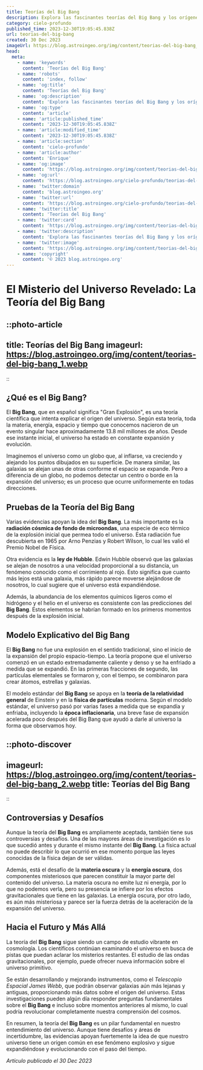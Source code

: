 ```yaml
---
title: Teorías del Big Bang
description: Explora las fascinantes teorías del Big Bang y los orígenes del universo en nuestra guía detallada sobre astronomía y cosmología.
category: cielo-profundo
published_time: 2023-12-30T19:05:45.838Z
url: teorias-del-big-bang
created: 30 Dec 2023
imageUrl: https://blog.astroingeo.org/img/content/teorias-del-big-bang_1.webp
head:
  meta:
    - name: 'keywords'
      content: 'Teorías del Big Bang'
    - name: 'robots'
      content: 'index, follow'
    - name: 'og:title'
      content: 'Teorías del Big Bang'
    - name: 'og:description'
      content: 'Explora las fascinantes teorías del Big Bang y los orígenes del universo en nuestra guía detallada sobre astronomía y cosmología.'
    - name: 'og:type'
      content: 'article'
    - name: 'article:published_time'
      content: '2023-12-30T19:05:45.838Z'
    - name: 'article:modified_time'
      content: '2023-12-30T19:05:45.838Z'
    - name: 'article:section'
      content: 'cielo-profundo'
    - name: 'article:author'
      content: 'Enrique'
    - name: 'og:image'
      content: 'https://blog.astroingeo.org/img/content/teorias-del-big-bang_1.webp'
    - name: 'og:url'
      content: 'https://blog.astroingeo.org/cielo-profundo/teorias-del-big-bang'
    - name: 'twitter:domain'
      content: 'blog.astroingeo.org'
    - name: 'twitter:url'
      content: 'https://blog.astroingeo.org/cielo-profundo/teorias-del-big-bang'
    - name: 'twitter:title'
      content: 'Teorías del Big Bang'
    - name: 'twitter:card'
      content: 'https://blog.astroingeo.org/img/content/teorias-del-big-bang_1.webp'
    - name: 'twitter:description'
      content: 'Explora las fascinantes teorías del Big Bang y los orígenes del universo en nuestra guía detallada sobre astronomía y cosmología.'
    - name: 'twitter:image'
      content: 'https://blog.astroingeo.org/img/content/teorias-del-big-bang_1.webp'
    - name: 'copyright'
      content: '© 2023 blog.astroingeo.org'
---
```

# El Misterio del Universo Revelado: La Teoría del Big Bang

::photo-article
---
title: Teorías del Big Bang
imageurl: https://blog.astroingeo.org/img/content/teorias-del-big-bang_1.webp
---
::

## ¿Qué es el Big Bang?

El **Big Bang**, que en español significa "Gran Explosión", es una teoría científica que intenta explicar el origen del universo. Según esta teoría, toda la materia, energía, espacio y tiempo que conocemos nacieron de un evento singular hace aproximadamente 13.8 mil millones de años. Desde ese instante inicial, el universo ha estado en constante expansión y evolución.

Imaginemos el universo como un globo que, al inflarse, va creciendo y alejando los puntos dibujados en su superficie. De manera similar, las galaxias se alejan unas de otras conforme el espacio se expande. Pero a diferencia de un globo, no podemos detectar un centro o borde en la expansión del universo; es un proceso que ocurre uniformemente en todas direcciones.

## Pruebas de la Teoría del Big Bang

Varias evidencias apoyan la idea del **Big Bang**. La más importante es la **radiación cósmica de fondo de microondas**, una especie de eco térmico de la explosión inicial que permea todo el universo. Esta radiación fue descubierta en 1965 por Arno Penzias y Robert Wilson, lo cual les valió el Premio Nobel de Física.

Otra evidencia es la **ley de Hubble**. Edwin Hubble observó que las galaxias se alejan de nosotros a una velocidad proporcional a su distancia, un fenómeno conocido como el corrimiento al rojo. Esto significa que cuanto más lejos está una galaxia, más rápido parece moverse alejándose de nosotros, lo cual sugiere que el universo está expandiéndose.

Además, la abundancia de los elementos químicos ligeros como el hidrógeno y el helio en el universo es consistente con las predicciones del **Big Bang**. Estos elementos se habrían formado en los primeros momentos después de la explosión inicial.

## Modelo Explicativo del Big Bang

El **Big Bang** no fue una explosión en el sentido tradicional, sino el inicio de la expansión del propio espacio-tiempo. La teoría propone que el universo comenzó en un estado extremadamente caliente y denso y se ha enfriado a medida que se expandió. En las primeras fracciones de segundo, las partículas elementales se formaron y, con el tiempo, se combinaron para crear átomos, estrellas y galaxias.

El modelo estándar del **Big Bang** se apoya en la **teoría de la relatividad general** de Einstein y en la **física de partículas** moderna. Según el modelo estándar, el universo pasó por varias fases a medida que se expandía y enfriaba, incluyendo la **época inflacionaria**, una breve fase de expansión acelerada poco después del Big Bang que ayudó a darle al universo la forma que observamos hoy.


::photo-discover
---
imageurl: https://blog.astroingeo.org/img/content/teorias-del-big-bang_2.webp
title: Teorías del Big Bang
---
::

## Controversias y Desafíos

Aunque la teoría del **Big Bang** es ampliamente aceptada, también tiene sus controversias y desafíos. Una de las mayores áreas de investigación es lo que sucedió antes y durante el mismo instante del **Big Bang**. La física actual no puede describir lo que ocurrió en ese momento porque las leyes conocidas de la física dejan de ser válidas.

Además, está el desafío de la **materia oscura** y la **energía oscura**, dos componentes misteriosos que parecen constituir la mayor parte del contenido del universo. La materia oscura no emite luz ni energía, por lo que no podemos verla, pero su presencia se infiere por los efectos gravitacionales que tiene en las galaxias. La energía oscura, por otro lado, es aún más misteriosa y parece ser la fuerza detrás de la aceleración de la expansión del universo.

## Hacia el Futuro y Más Allá

La teoría del **Big Bang** sigue siendo un campo de estudio vibrante en cosmología. Los científicos continúan examinando el universo en busca de pistas que puedan aclarar los misterios restantes. El estudio de las ondas gravitacionales, por ejemplo, puede ofrecer nueva información sobre el universo primitivo.

Se están desarrollando y mejorando instrumentos, como el *Telescopio Espacial James Webb*, que podrán observar galaxias aún más lejanas y antiguas, proporcionando más datos sobre el origen del universo. Estas investigaciones pueden algún día responder preguntas fundamentales sobre el **Big Bang** e incluso sobre momentos anteriores al mismo, lo cual podría revolucionar completamente nuestra comprensión del cosmos.

En resumen, la teoría del **Big Bang** es un pilar fundamental en nuestro entendimiento del universo. Aunque tiene desafíos y áreas de incertidumbre, las evidencias apoyan fuertemente la idea de que nuestro universo tiene un origen común en ese fenómeno explosivo y sigue expandiéndose y evolucionando con el paso del tiempo.

_Artículo publicado el 30 Dec 2023_